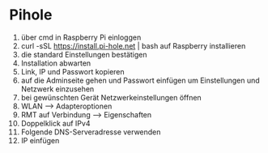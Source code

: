# Pihole
1. über cmd in Raspberry Pi einloggen
2. curl -sSL https://install.pi-hole.net | bash auf Raspberry installieren
3. die standard Einstellungen bestätigen 
4. Installation abwarten 
5. Link, IP und Passwort kopieren 
6. auf die Adminseite gehen und Passwort einfügen um Einstellungen und Netzwerk einzusehen 
7. bei gewünschten Gerät Netzwerkeinstellungen öffnen 
8. WLAN --> Adapteroptionen 
9. RMT auf Verbindung --> Eigenschaften 
10. Doppelklick auf IPv4 
11. Folgende DNS-Serveradresse verwenden 
12. IP einfügen 

